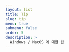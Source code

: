 ```yaml
---
layout: list
title: Tip
slug: tip
menu: true
submenu: false
order: 5
description: >
  Windows / MacOS 에 대한 팁
---
```

